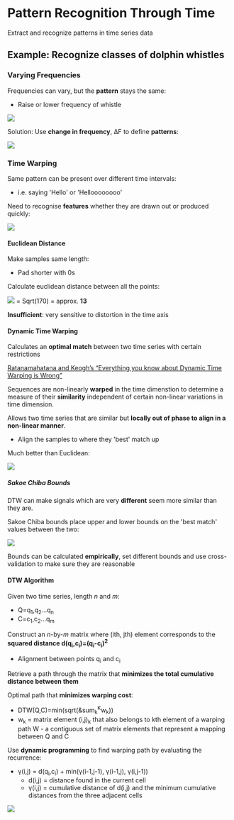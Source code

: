 # Pattern Recognition Through Time
Extract and recognize patterns in time series data

## Example: Recognize classes of dolphin whistles

### Varying Frequencies 

Frequencies can vary, but the **pattern** stays the same:
* Raise or lower frequency of whistle

![](../images/2017-11-29-08-36-16.png)

Solution: Use **change in frequency**, &Delta;F to define **patterns**:

![](../images/2017-11-29-08-37-07.png)

### Time Warping
Same pattern can be present over different time intervals:
* i.e. saying 'Hello' or 'Helloooooooo'

Need to recognise **features** whether they are drawn out or produced quickly:

![](../images/2017-11-29-08-39-19.png)

#### Euclidean Distance
Make samples same length:
* Pad shorter with 0s

Calculate euclidean distance between all the points:

![](../images/2017-11-29-08-41-04.png)
= Sqrt(170) = approx. **13**

**Insufficient**: very sensitive to distortion in the time axis

#### Dynamic Time Warping
Calculates an **optimal match** between two time series with certain restrictions

[Ratanamahatana and Keogh’s “Everything you know about Dynamic Time Warping is Wrong”](http://wearables.cc.gatech.edu/paper_of_week/DTW_myths.pdf)

Sequences are non-linearly **warped** in the time dimenstion to determine a measure of their **similarity** independent of certain non-linear variations in time dimension.

Allows two time series that are similar but **locally out of phase to align in a non-linear manner**.
* Align the samples to where they 'best' match up

Much better than Euclidean:

![](../images/2017-11-29-08-46-23.png)

##### Sakoe Chiba Bounds
DTW can make signals which are very **different** seem more similar than they are.

Sakoe Chiba bounds place upper and lower bounds on the 'best match' values between the two:

![](../images/2017-11-29-08-48-10.png)

Bounds can be calculated **empirically**, set different bounds and use cross-validation to make sure they are reasonable

#### DTW Algorithm
Given two time series, length *n* and *m*:
* Q=q<sub>1</sub>,q<sub>2</sub>...q<sub>n</sub>
* C=c<sub>1</sub>,c<sub>2</sub>...q<sub>m</sub>

Construct an *n*-by-*m* matrix where (ith, jth) element corresponds to the **squared distance d(q<sub>i</sub>,c<sub>i</sub>)=(q<sub>i</sub>-c<sub>i</sub>)<sup>2</sup>**
* Alignment between points q<sub>i</sub> and c<sub>i</sub>

Retrieve a path through the matrix that **minimizes the total cumulative distance between them**

Optimal path that **minimizes warping cost**:
* DTW(Q,C)=min(sqrt(&sum<sub>k</sub><sup>K</sup>w<sub>k</sub>))
* w<sub>k</sub> = matrix element (i,j)<sub>k</sub> that also belongs to kth element of a warping path W - a contiguous set of matrix elements that represent a mapping between Q and C

Use **dynamic programming** to find warping path by evaluating the recurrence:
* &gamma;(i,j) = d(q<sub>i</sub>,c<sub>i</sub>) + min(&gamma;(i-1,j-1), &gamma;(i-1,j), &gamma;(i,j-1))
    * d(i,j) = distance found in the current cell
    * &gamma;(i,j) = cumulative distance of d(i,j) and the minimum cumulative distances from the three adjacent cells

![](../images/2017-11-29-08-58-14.png)